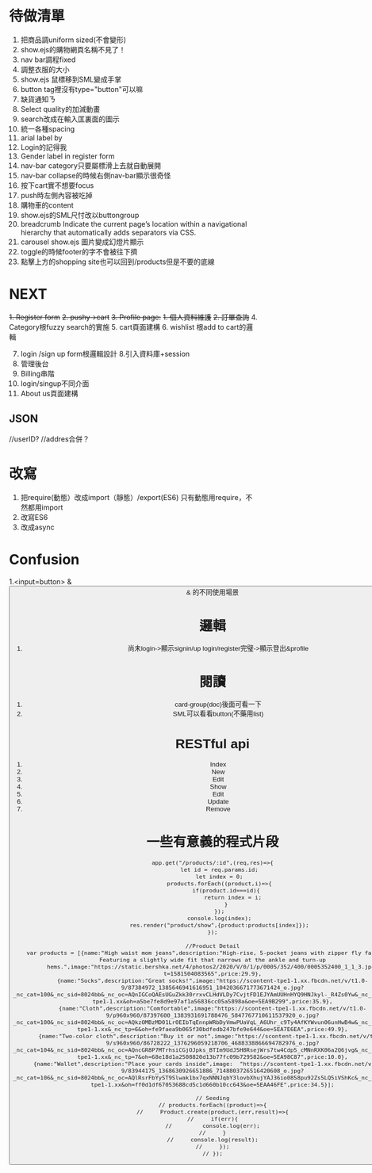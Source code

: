 # 待做清單
1. 把商品調uniform sized(不會變形)
2. show.ejs的購物網頁名稱不見了！
3. nav bar調程fixed
4. 調整衣服的大小
5. show.ejs 鼠標移到SML變成手掌
6. button tag裡沒有type="button"可以嘛
7. 缺貨通知ㄋ
8. Select quality的加減動畫
9. search改成在輸入匡裏面的圖示
10. 統一各種spacing
11. arial label by
12. Login的記得我
13. Gender label in register form
14. nav-bar category只要屬標滑上去就自動展開
15. nav-bar collapse的時候右側nav-bar顯示很奇怪
16. 按下cart實不想要focus
17. push時左側內容被吃掉
18. 購物車的content
19. show.ejs的SML尺忖改以buttongroup
20. breadcrumb
Indicate the current page’s location within a navigational hierarchy that automatically adds separators via CSS.
21. carousel
show.ejs 圖片變成幻燈片顯示
22. toggle的時候footer的字不會被往下擠
23. 點擊上方的shopping site也可以回到/products但是不要<a>的底線


# NEXT
~~1. Register form~~
~~2. pushy->cart~~
~~3. Profile page:~~
    ~~1. 個人資料維護~~
    ~~2. 訂單查詢~~
4. Category根fuzzy search的實施
5. cart頁面建構
6. wishlist 根add to cart的邏輯

7. login /sign up form根邏輯設計
8.引入資料庫+session
8888. 管理後台
9999. Billing串階
9999. login/singup不同介面
10000. About us頁面建構

## JSON
//userID?
//addres合併？

# 改寫
1. 把require(動態）改成import（靜態）/export(ES6)
只有動態用require，不然都用import
2. 改寫ES6
3. 改成async

# Confusion
1.<input=button>  & <button> & <a>的不同使用場景

# 邏輯
1. 尚未login->顯示signin/up
    login/register完璧->顯示登出&profile

# 閱讀
1. card-group(doc)後面可看一下
2. SML可以看看button(不藥用list)



# RESTful api
 1. Index
 2. New
 3. Edit
 4. Show
 5. Edit
 6. Update
 7. Remove



# 一些有意義的程式片段
```
app.get("/products/:id",(req,res)=>{
    let id = req.params.id;
    let index = 0;
    products.forEach((product,i)=>{
        if(product.id===id){
            return index = i;
        }
    });
    console.log(index);
    res.render("product/show",{product:products[index]});
});
```
```
//Product Detail
var products = [{name:"High waist mom jeans",description:"High-rise, 5-pocket jeans with zipper fly fastening. Featuring a slightly wide fit that narrows at the ankle and turn-up hems.",image:"https://static.bershka.net/4/photos2/2020/V/0/1/p/0005/352/400/0005352400_1_1_3.jpg?t=1581504083565",price:29.9},
{name:"Socks",description:"Great socks!",image:"https://scontent-tpe1-1.xx.fbcdn.net/v/t1.0-9/87384972_1385646941616951_1042036671773671424_o.jpg?_nc_cat=100&_nc_sid=8024bb&_nc_oc=AQnIGCoQAEsUGuZkk30rrxvCLHdVLDy7CvjtFD1EJYAmUUHnHYQ9HNJkyl-_R4Zs0Yw&_nc_ht=scontent-tpe1-1.xx&oh=a5be7fe8d9e97af1a56836cc05a5898a&oe=5EA9B299",price:35.9},
{name:"Cloth",description:"Comfortable",image:"https://scontent-tpe1-1.xx.fbcdn.net/v/t1.0-9/p960x960/87397600_1383931691788476_5847767710611537920_o.jpg?_nc_cat=100&_nc_sid=8024bb&_nc_oc=AQkzOMBzMD01Lr0EIbTqEnnpWRbDyVmwPUaVqL_A6Uhr_c9Ty4AfKYWvun06unHwB4w&_nc_ht=scontent-tpe1-1.xx&_nc_tp=6&oh=fe9faea9b065f30bdfedb247bfe9e644&oe=5EA7E6EA",price:49.9},
{name:"Two-color cloth",description:"Buy it or not",image:"https://scontent-tpe1-1.xx.fbcdn.net/v/t1.0-9/s960x960/86728222_1376296059218706_4688338866694782976_o.jpg?_nc_cat=104&_nc_sid=8024bb&_nc_oc=AQncGR8P7MTrhsiCGjOJpks_BTIm9UdJ5H8RsejWrs7tw4Cdp5_cMNnRXK06a2Q6jvg&_nc_ht=scontent-tpe1-1.xx&_nc_tp=7&oh=68e18d1a2508820d13b77fc09b729582&oe=5EA98C87",price:10.0},
{name:"Wallet",description:"Place your cards inside",image:  "https://scontent-tpe1-1.xx.fbcdn.net/v/t1.0-9/83944175_1368630926651886_7148803726516420608_o.jpg?_nc_cat=106&_nc_sid=8024bb&_nc_oc=AQlRsrFbYyST9Slwak1bx7qxNNNJqbY3lovbXhujYAJ36io0858pu92Zs5LQ5iVShKc&_nc_ht=scontent-tpe1-1.xx&oh=ff0d1df67053688cd5c1d660b10cc643&oe=5EAA46FE",price:34.5}];

```

```
// Seeding
// products.forEach((product)=>{
//     Product.create(product,(err,result)=>{
//     if(err){
//         console.log(err);
//     }
//     console.log(result);
//     });
// });
```